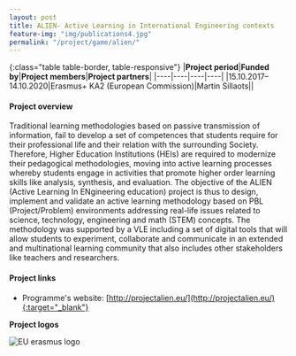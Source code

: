 ```yaml
---
layout: post
title: ALIEN- Active Learning in International Engineering contexts  
feature-img: "img/publications4.jpg"
permalink: "/project/game/alien/"
---
```


{:class="table table-border, table-responsive"}
|**Project period**|**Funded by**|**Project members**|**Project partners**|
|----|----|----|----|
|15.10.2017–14.10.2020|Erasmus+ KA2 (European Commission)|Martin Sillaots||

#### Project overview
Traditional learning methodologies based on passive transmission of information, fail to develop a set of competences that students require for their professional life and their relation with the surrounding Society. Therefore, Higher Education Institutions (HEIs) are required to modernize their pedagogical methodologies, moving into active learning processes whereby students engage in activities that promote higher order learning skills like analysis, synthesis, and evaluation. The objective of the ALIEN (Active Learning In ENgineering education) project is thus to design, implement and validate an active learning methodology based on PBL (Project/Problem) environments addressing real-life issues related to science, technology, engineering and math (STEM) concepts. The methodology was supported by a VLE including a set of digital tools that will allow students to experiment, collaborate and communicate in an extended and multinational learning community that also includes other stakeholders like teachers and researchers.  

#### Project links

- Programme's website: [http://projectalien.eu/](http://projectalien.eu/){:target="_blank"}

**Project logos**
<div> 
    <img class="img-fluid-innews" src="{{ '/img/financier_logos/erasmus_K2.jpg' | prepend: site.baseurl }}" alt="EU erasmus logo">
</div>